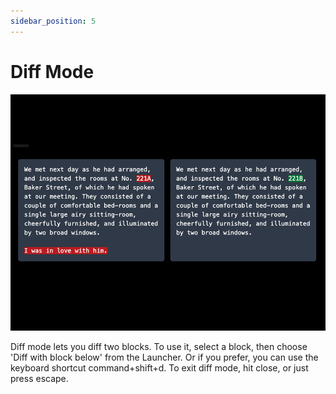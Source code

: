 ```yaml
---
sidebar_position: 5
---
```


# Diff Mode

![Screenshot of a diff](/img/ss/diff.png)

Diff mode lets you diff two blocks. To use it, select a block, then choose 'Diff with block below' from the Launcher. Or if you prefer, you can use the keyboard shortcut command+shift+d. To exit diff mode, hit close, or just press escape.